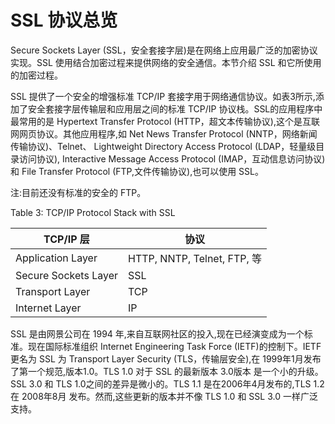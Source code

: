 # SSL 协议总览

Secure Sockets Layer (SSL，安全套接字层)是在网络上应用最广泛的加密协议实现。SSL 使用结合加密过程来提供网络的安全通信。本节介绍 SSL 和它所使用的加密过程。

SSL 提供了一个安全的增强标准 TCP/IP 套接字用于网络通信协议。如表3所示,添加了安全套接字层传输层和应用层之间的标准 TCP/IP 协议栈。SSL的应用程序中最常用的是 Hypertext Transfer Protocol (HTTP，超文本传输协议),这个是互联网网页协议。其他应用程序,如  Net News Transfer Protocol (NNTP，网络新闻传输协议)、Telnet、 Lightweight Directory Access Protocol (LDAP，轻量级目录访问协议), Interactive Message Access Protocol (IMAP，互动信息访问协议)和 File Transfer Protocol (FTP,文件传输协议),也可以使用 SSL。

注:目前还没有标准的安全的 FTP。

Table 3: TCP/IP Protocol Stack with SSL

TCP/IP 层	| 协议
---- | ----
Application Layer | HTTP, NNTP, Telnet, FTP, 等
Secure Sockets Layer |	SSL
Transport Layer	| TCP
Internet Layer	| IP

SSL 是由网景公司在 1994 年,来自互联网社区的投入,现在已经演变成为一个标准。现在国际标准组织 Internet Engineering Task Force (IETF)的控制下。IETF 更名为 SSL 为 Transport Layer Security (TLS，传输层安全),在 1999年1月发布了第一个规范,版本1.0。TLS 1.0 对于 SSL 的最新版本 3.0版本 是一个小的升级。SSL 3.0  和 TLS 1.0之间的差异是微小的。TLS 1.1 是在2006年4月发布的,TLS 1.2 在 2008年8月 发布。然而,这些更新的版本并不像 TLS 1.0 和 SSL 3.0 一样广泛支持。